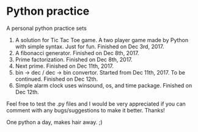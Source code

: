 # Python practice

A personal python practice sets

1. A solution for Tic Tac Toe game. A two player game made by Python with simple syntax.
Just for fun. Finished on Dec 3rd, 2017.
2. A fibonacci generator. Finished on Dec 8th, 2017.
3. Prime factorization. Finished on Dec 8th, 2017.
4. Next prime. Finished on Dec 11th, 2017.
5. bin -> dec / dec -> bin convertor. Started from Dec 11th, 2017. To be continued. Finished on Dec 12th.
6. Simple alarm clock uses winsound, os, and time package. Finished on Dec 12th. 

Feel free to test the .py files and I would be very appreciated if you can comment with any bugs/suggestions to make it better.
Thanks!

One python a day, makes hair away. ;)
